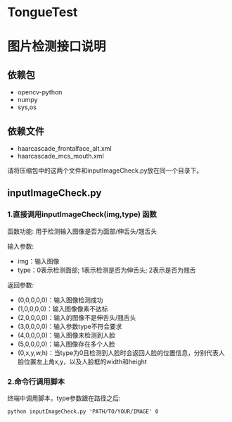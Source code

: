 # TongueTest
# 图片检测接口说明
## 依赖包
- opencv-python
- numpy
- sys,os

## 依赖文件

- haarcascade\_frontalface\_alt.xml
- haarcascade\_mcs\_mouth.xml

请将压缩包中的这两个文件和inputImageCheck.py放在同一个目录下。

## inputImageCheck.py
### 1.直接调用inputImageCheck(img,type) 函数
函数功能: 用于检测输入图像是否为面部/伸舌头/翘舌头

输入参数: 

- img：输入图像
- type：0表示检测面部; 1表示检测是否为伸舌头; 2表示是否为翘舌

返回参数: 

- (0,0,0,0,0)：输入图像检测成功
- (1,0,0,0,0)：输入图像像素不达标
- (2,0,0,0,0)：输入的图像不是伸舌头/翘舌头
- (3,0,0,0,0)：输入参数type不符合要求
- (4,0,0,0,0)：输入图像未检测到人脸
- (5,0,0,0,0)：输入图像存在多个人脸
- (0,x,y,w,h)：当type为0且检测到人脸时会返回人脸的位置信息，分别代表人脸位置左上角x,y，以及人脸框的width和height

### 2.命令行调用脚本
终端中调用脚本，type参数跟在路径之后:

```
python inputImageCheck.py 'PATH/TO/YOUR/IMAGE' 0
```
